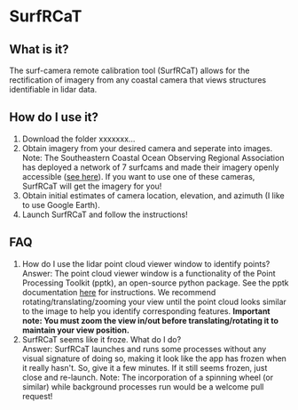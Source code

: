 # SurfRCaT

## What is it?

The surf-camera remote calibration tool (SurfRCaT) allows for the rectification of imagery from any coastal camera that views structures identifiable in lidar data.

## How do I use it?
1) Download the folder xxxxxxx...
2) Obtain imagery from your desired camera and seperate into images.  
Note: The Southeastern Coastal Ocean Observing Regional Association has deployed a network of 7 surfcams and made their imagery openly accessible ([see here](https://secoora.org/webcat/)). If you want to use one of these cameras, SurfRCaT will get the imagery for you! 
3) Obtain initial estimates of camera location, elevation, and azimuth (I like to use Google Earth).
4) Launch SurfRCaT and follow the instructions!

## FAQ
1) How do I use the lidar point cloud viewer window to identify points?    
Answer: The point cloud viewer window is a functionality of the Point Processing Toolkit (pptk), an open-source python package. See the pptk documentation [here](https://heremaps.github.io/pptk/viewer.html) for instructions. We recommend rotating/translating/zooming your view until the point cloud looks similar to the image to help you identify corresponding features. **Important note: You must zoom the view in/out before translating/rotating it to maintain your view position.**
2) SurfRCaT seems like it froze. What do I do?  
Answer: SurfRCaT launches and runs some processes without any visual signature of doing so, making it look like the app has frozen when it really hasn't. So, give it a few minutes. If it still seems frozen, just close and re-launch. Note: The incorporation of a spinning wheel (or similar) while background processes run would be a welcome pull request!

